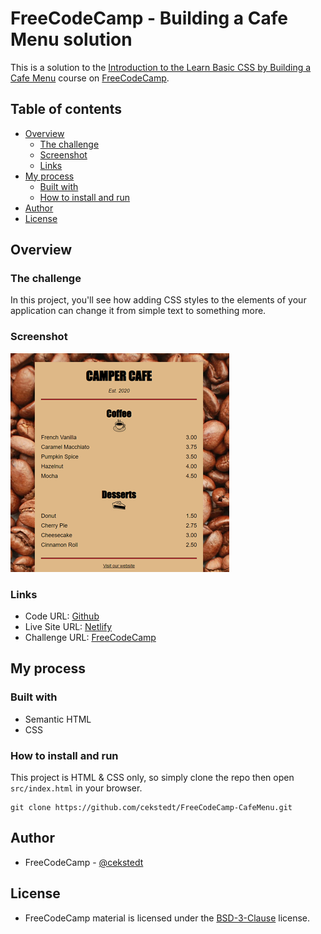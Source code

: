 # FreeCodeCamp - Building a Cafe Menu solution

This is a solution to the [Introduction to the Learn Basic CSS by Building a Cafe Menu](https://www.freecodecamp.org/learn/2022/responsive-web-design/learn-basic-css-by-building-a-cafe-menu/) course on [FreeCodeCamp](https://www.freecodecamp.org/).

## Table of contents

- [Overview](#overview)
  - [The challenge](#the-challenge)
  - [Screenshot](#screenshot)
  - [Links](#links)
- [My process](#my-process)
  - [Built with](#built-with)
  - [How to install and run](#how-to-install-and-run)
- [Author](#author)
- [License](#license)

## Overview

### The challenge

In this project, you'll see how adding CSS styles to the elements of your application can change it from simple text to something more.

### Screenshot

![Screenshot](./thumbnail.png)

### Links

- Code URL: [Github](https://github.com/cekstedt/FreeCodeCamp-CafeMenu)
- Live Site URL: [Netlify](https://lucky-conkies-c8e924.netlify.app/)
- Challenge URL: [FreeCodeCamp](https://www.freecodecamp.org/learn/2022/responsive-web-design/learn-basic-css-by-building-a-cafe-menu/)

## My process

### Built with

- Semantic HTML
- CSS

### How to install and run

This project is HTML & CSS only, so simply clone the repo then open `src/index.html` in your browser.

```
git clone https://github.com/cekstedt/FreeCodeCamp-CafeMenu.git
```

## Author

- FreeCodeCamp - [@cekstedt](https://www.freecodecamp.org/cekstedt)

## License

- FreeCodeCamp material is licensed under the [BSD-3-Clause](https://github.com/freeCodeCamp/freeCodeCamp/blob/main/LICENSE.md) license.

